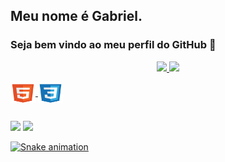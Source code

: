 ## Meu nome é Gabriel. 
### Seja bem vindo ao meu perfil do GitHub 👋


<div align="center">
  <a href="https://github.com/illlumii">
  <img height="150em" src="https://github-readme-stats.vercel.app/api?username=Illlumii&count_private=true&include_all_commits=true&show_icons=true&theme=dracula&hide_border=false&show_owner=true"/>
    <img height="150em" src="https://github-readme-stats.vercel.app/api/top-langs/?username=Illlumii&theme=dracula&hide_border=false&&layout=compact"/>
</div>

  <div style="display: inline_block"><br>
  <img align="center" alt="Gabriel-HTML" height="30" width="40" src="https://raw.githubusercontent.com/devicons/devicon/master/icons/html5/html5-original.svg">
  <img align="center" alt="Gabriel-CSS" height="30" width="40" src="https://raw.githubusercontent.com/devicons/devicon/master/icons/css3/css3-original.svg">
  
</div>
  
  ##
<div> 
   <a href="https://instagram.com/gabriel.ssilvaa" target="_blank"><img src="https://img.shields.io/badge/Instagram-E4405F?style=for-the-badge&logo=instagram&logoColor=white"></a>
  <a href = "mailto:gabrielssilva54@gmail.com"><img src="https://img.shields.io/badge/-Gmail-%23333?style=for-the-badge&logo=gmail&logoColor=white" target="_blank"</a>
 
  
  ![Snake animation](https://github.com/ThatianeDeboleto/ThatianeDeboleto/blob/output/github-contribution-grid-snake.svg)
  
 </div>
